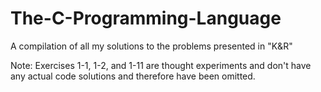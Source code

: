# The-C-Programming-Language
A compilation of all my solutions to the problems presented in "K&amp;R"

Note: Exercises 1-1, 1-2, and 1-11 are thought experiments and don't have any actual code solutions and therefore have been omitted.
